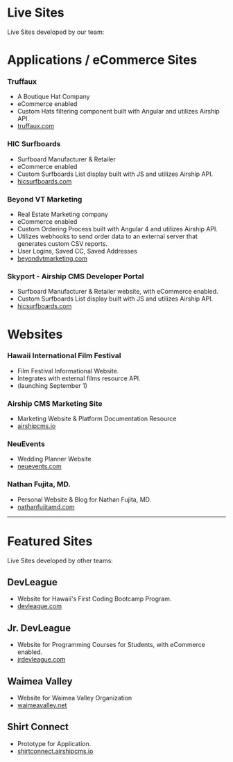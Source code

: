 # Live Sites
Live Sites developed by our team:

# Applications / eCommerce Sites

### Truffaux
- A Boutique Hat Company
- eCommerce enabled
- Custom Hats filtering component built with Angular and utilizes Airship API.
- [truffaux.com](https://www.truffaux.com)

### HIC Surfboards
- Surfboard Manufacturer & Retailer
- eCommerce enabled
- Custom Surfboards List display built with JS and utilizes Airship API.
- [hicsurfboards.com](https://www.hicsurfboards.com)

### Beyond VT Marketing
- Real Estate Marketing company
- eCommerce enabled
- Custom Ordering Process built with Angular 4 and utilizes Airship API.
- Utilizes webhooks to send order data to an external server that generates custom CSV reports.
- User Logins, Saved CC, Saved Addresses
- [beyondvtmarketing.com](https://www.beyondvtmarketing.com)

### Skyport - Airship CMS Developer Portal
- Surfboard Manufacturer & Retailer website, with eCommerce enabled.
- Custom Surfboards List display built with JS and utilizes Airship API.
- [hicsurfboards.com](https://www.hicsurfboards.com)

# Websites

### Hawaii International Film Festival
- Film Festival Informational Website.
- Integrates with external films resource API.
- (launching September 1)

### Airship CMS Marketing Site
- Marketing Website & Platform Documentation Resource
- [airshipcms.io](https://airshipcms.io)

### NeuEvents
- Wedding Planner Website
- [neuevents.com](https://www.neuevents.com)

### Nathan Fujita, MD.
- Personal Website & Blog for Nathan Fujita, MD.
- [nathanfujitamd.com](https://www.nathanfujitamd.com)

---

# Featured Sites
Live Sites developed by other teams:

## DevLeague
- Website for Hawaii's First Coding Bootcamp Program.
- [devleague.com](https://www.devleague.com)

## Jr. DevLeague
- Website for Programming Courses for Students, with eCommerce enabled.
- [jrdevleague.com](https://www.jrdevleague.com)

## Waimea Valley
- Website for Waimea Valley Organization
- [waimeavalley.net](https://www.waimeavalley.net)

## Shirt Connect
- Prototype for Application.
- [shirtconnect.airshipcms.io](https://shirtconnect.airshipcms.io)
